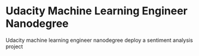 # Udacity Machine Learning Engineer Nanodegree
Udacity machine learning engineer nanodegree deploy a sentiment analysis project
